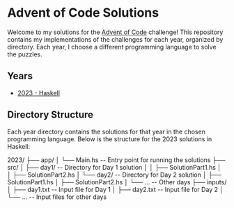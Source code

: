 
# Advent of Code Solutions

Welcome to my solutions for the [Advent of Code](https://adventofcode.com/) challenge! This repository contains my implementations of the challenges for each year, organized by directory. Each year, I choose a different programming language to solve the puzzles.

## Years

- [2023 - Haskell](./2023/)

## Directory Structure

Each year directory contains the solutions for that year in the chosen programming language. Below is the structure for the 2023 solutions in Haskell:

2023/
├── app/
│ └── Main.hs -- Entry point for running the solutions
├── src/
│ ├── day1/ -- Directory for Day 1 solution
│ │ ├── SolutionPart1.hs
│ │ ├── SolutionPart2.hs
│ └── day2/ -- Directory for Day 2 solution
│ ├── SolutionPart1.hs
│ ├── SolutionPart2.hs
│ └── ... -- Other days
├── inputs/
│ ├── day1.txt -- Input file for Day 1
│ ├── day2.txt -- Input file for Day 2
│ └── ... -- Input files for other days
